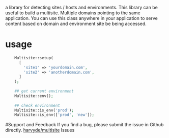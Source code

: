 a library for detecting sites / hosts and environments. This library can be useful to build a multisite. Multiple domains pointing to the same application. You can use this class anywhere in your application to serve content based on domain and environment site be being accessed.

# usage
```php
    Multisite::setup(
      [
        'site1' => 'yourdomain.com',
        'site2' => 'anotherdomain.com',
      ]
    );
    
    ## get current environment
    Multisite::env();
    
    ## check environment
    Multisite::is_env('prod');
    Multisite::is_env(['prod', 'new']);
```

#Support and Feedback
If you find a bug, please submit the issue in Github directly. [harvyde/multisite](https://github.com/harvyde/multisite/issues)  Issues



